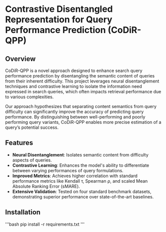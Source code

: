 # Contrastive Disentangled Representation for Query Performance Prediction (CoDiR-QPP)

## Overview
CoDiR-QPP is a novel approach designed to enhance search query performance prediction by disentangling the semantic content of queries from their inherent difficulty. This project leverages neural disentanglement techniques and contrastive learning to isolate the information need expressed in search queries, which often impacts retrieval performance due to various complexities.

Our approach hypothesizes that separating content semantics from query difficulty can significantly improve the accuracy of predicting query performance. By distinguishing between well-performing and poorly performing query variants, CoDiR-QPP enables more precise estimation of a query’s potential success.

## Features
- **Neural Disentanglement**: Isolates semantic content from difficulty aspects of queries.
- **Contrastive Learning**: Enhances the model's ability to differentiate between varying performances of query formulations.
- **Improved Metrics**: Achieves higher correlation with standard performance metrics like Kendall τ, Spearman ρ, and scaled Mean Absolute Ranking Error (sMARE).
- **Extensive Validation**: Tested on four standard benchmark datasets, demonstrating superior performance over state-of-the-art baselines.

## Installation

'''bash
pip install -r requirements.txt
'''
